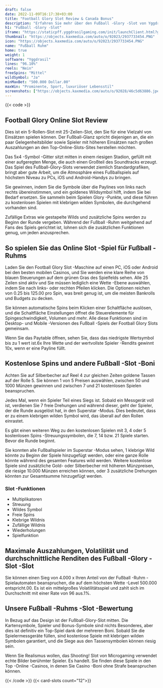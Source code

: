 ```yaml
---
draft: false
date: 2022-11-09T16:17:38+03:00
title: "Football Glory Slot Review & Canada Bonus"
description: "Erfahren Sie mehr über den Fußball -Glory -Slot von Yggdrasil, einschließlich Funktionen, Auszahlungen, Volatilität, kostenlosen Spins und Casino -Bonus von den besten kanadischen Online -Casinos!"
h1: "Fußball -Glory -Slot"
iframe: "https://staticpff.yggdrasilgaming.com/init/launchClient.html?gameid=7386&filePrefix=debug_"
thumbnail: "https://objects.kaxmedia.com/auto/o/92023/2937733454.PNG"
icon: "https://objects.kaxmedia.com/auto/o/92023/2937733454.PNG"
name: "Fußball Ruhm"
home: true
weight: 1
software: "Yggdrasil"
lines: "96.10%"
reels: "Nein"
freeSpins: "Mittel"
wildSymbol: "Ja"
minMaxBet: "500.000 Dollar.00"
maxWin: "Prominente, Sport, luxuriöser Lebensstil"
screenshots: ["https://objects.kaxmedia.com/auto/o/92028/46c5d63886.jpeg"]
---
```


{{< code >}}<h2>Football Glory Online Slot Review</h2><p>Dies ist ein 5-Rollen-Slot mit 25-Zeilen-Slot, den Sie für eine Vielzahl von Einsätzen spielen können. Der Fußball-Glanz spricht diejenigen an, die ein paar Gelegenheitsbilder sowie Spieler mit höheren Einsätzen nach großen Auszahlungen an den Top-Online-Slots-Sites herstellen möchten.</p><p>Das 5x4 -Symbol -Gitter sitzt mitten in einem riesigen Stadion, gefüllt mit einer aufgeregten Menge, die auch einen Großteil des Soundtracks erzeugt. Das Spiel des Fußball-Glory-Slots verwendet ziemlich Standardgrafiken, bringt aber gute Arbeit, um die Atmosphäre eines Fußballspiels auf höchstem Niveau zu PCs, iOS und Android-Handys zu bringen.</p><p>Sie gewinnen, indem Sie die Symbole über die Paylines von links nach rechts übereinstimmen, und ein goldenes Wildsymbol hilft, indem Sie bei Bedarf ersetzen. Sie sammeln beim Spielen Glory -Punkte, und diese führen zu kostenlosen Spielen mit klebrigen wilden Symbolen, die durchgehend vorhanden sind.</p><p>Zufällige Extras wie gestapelte Wilds und zusätzliche Spins werden zu Beginn der Runde vergeben. Während der Fußball -Ruhm weitgehend auf Fans des Spiels gerichtet ist, lohnen sich die zusätzlichen Funktionen genug, um jeden anzusprechen.</p><h2>So spielen Sie das Online Slot -Spiel für Fußball -Ruhms</h2><p>Laden Sie den Football Glory Slot -Maschine auf einen PC, iOS oder Android bei den besten mobilen Casinos, und Sie werden eine klare Reihe von blauen Steuerungen auf dem grünen Gras des Spielfelds sehen. Alle 25 Zeilen sind aktiv und Sie müssen lediglich eine Wette -Ebene auswählen, indem Sie nach links- oder rechten Pfeilen klicken. Die Optionen reichen von 0.25 bis 125.00 pro Spin, was breit genug ist, um die meisten Bankrolls und Budgets zu decken.</p><p>Sie können automatische Spins beim Klicken einer Schaltfläche auslösen, und die Schaltfläche Einstellungen öffnet die Steuerelemente für Spingeschwindigkeit, Volumen und mehr. Alle diese Funktionen sind im Desktop- und Mobile -Versionen des Fußball -Spiels der Football Glory Slots gemeinsam.</p><p>Wenn Sie das Paytable öffnen, sehen Sie, dass das niedrigste Wertsymbol bis zu 1 wert ist.6x Ihre Wette und der wertvollste Spieler -Rendits gewinnt 10x, wenn er eine Payline füllt.</p><h2>Kostenlose Spins und andere Fußball -Slot -Boni</h2><p>Achten Sie auf Silberbecher auf Reel 4 zur gleichen Zeiten goldene Tassen auf der Rolle 5. Sie können 1 von 5 Preisen auswählen, zwischen 50 und 1000 Münzen gewinnen und zwischen 7 und 21 kostenlosen Spielen beanspruchen.</p><p>Jedes Mal, wenn ein Spieler Teil eines Siegs ist. Sobald ein Messgerät voll ist, verdienen Sie 7 freie Drehungen und während dieser, geht der Spieler, der die Runde ausgelöst hat, in den Superstar -Modus. Dies bedeutet, dass er zu einem klebrigen wilden Symbol wird, das überall auf den Rollen einrastet.</p><p>Es gibt einen weiteren Weg zu den kostenlosen Spielen mit 3, 4 oder 5 kostenlosen Spins -Streuungssymbolen, die 7, 14 bzw. 21 Spiele starten. Bevor die Runde beginnt.</p><p>Sie konnten alle Fußballspieler im Superstar -Modus sehen, 1 klebrige Wild könnte zu Beginn der Spiele hinzugefügt werden, oder eine ganze Rolle könnte während des gesamten Features wild werden. Weitere kostenlose Spiele sind zusätzliche Gold- oder Silberbecher mit höheren Münzpreisen, die riesige 10.000 Münzen erreichen können, oder 3 zusätzliche Drehungen könnten zur Gesamtsumme hinzugefügt werden.</p><h3>
Slot -Funktionen</h3><ul>
<li></span>
Multiplikatoren</li>
<li></span>
Streuung</li>
<li></span>
Wildes Symbol</li>
<li></span>
Freie Spins</li>
<li></span>
Klebrige Wildnis</li>
<li></span>
Zufällige Wildnis</li>
<li></span>
Wiederholungen</li>
<li></span>
Spielfunktion</li></ul><h2>Maximale Auszahlungen, Volatilität und durchschnittliche Renditen des Fußball -Glory -Slot -Slot</h2><p>Sie können einen Sieg von 4.000 x Ihren Anteil von der Fußball -Ruhm -Spielautomaten beanspruchen, die auf dem höchsten Wette -Level 500.000 entspricht.00. Es ist ein mittelgroßes Volatilitätsspiel und zahlt sich im Durchschnitt mit einer Rate von 96 aus.1%.</p><h2>Unsere Fußball -Ruhms -Slot -Bewertung</h2><p>In Bezug auf das Design ist der Fußball-Glory-Slot mitten. Die Kartensymbole, Spieler und Bonus-Symbole sind nichts Besonderes, aber dies ist definitiv ein Top-Spiel dank der mehreren Boni. Sobald Sie die Spielermessgeräte füllen, sind kostenlose Spiele mit klebrigen wilden Symbolen garantiert, und die Siege aus den Tassensymbolen können riesig sein.</p><p>Wenn Sie Realismus wollen, das Shooting! Slot von Microgaming verwendet echte Bilder berühmter Spieler. Es handelt. Sie finden diese Spiele in den Top -Online -Casinos, in denen Sie Casino -Boni ohne Strafe beanspruchen können.</p>{{< /code >}}
{{< card-slots count="12">}}